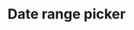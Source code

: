 ---
layout: pattern
categories: [patterns, date-picker]
title: Date range picker
type: [detail-page]
permalink: /patterns/date-range-picker
overview: Lorem ipsum dolor sit amet, consectetur adipiscing elit, sed do eiusmod tempor incididunt ut labore et dolore magna aliqua. Interdum velit euismod in pellentesque. 
description: |
    
usa-link: "https://designsystem.digital.gov/components/date-range-picker"
specification: |
start-label: Event start date
start-date-description: mm/dd/yyyy
end-label: Event end date
end-date-description: mm/dd/yyyy
#spec:

### Paths to view design and code... 
## designimg: can be used to show an image of the design until a coded version can be created. The htmlpath & csspath should be located in the pattens folder. Read more about creating coded components in /docs/creating-patterns 
# designimg: 
htmlpath: patterns/date-picker/date-range-picker-jk.md
csspath: patterns/date-picker/index.scss
---